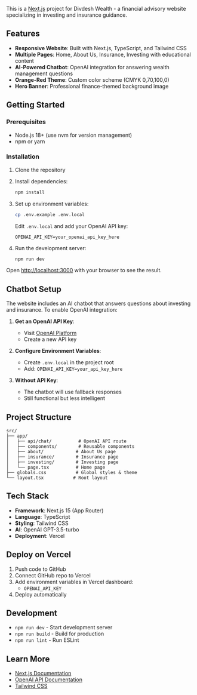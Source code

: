 This is a [Next.js](https://nextjs.org) project for Divdesh Wealth - a financial advisory website specializing in investing and insurance guidance.

## Features

- **Responsive Website**: Built with Next.js, TypeScript, and Tailwind CSS
- **Multiple Pages**: Home, About Us, Insurance, Investing with educational content
- **AI-Powered Chatbot**: OpenAI integration for answering wealth management questions
- **Orange-Red Theme**: Custom color scheme (CMYK 0,70,100,0)
- **Hero Banner**: Professional finance-themed background image

## Getting Started

### Prerequisites
- Node.js 18+ (use nvm for version management)
- npm or yarn

### Installation

1. Clone the repository
2. Install dependencies:
   ```bash
   npm install
   ```

3. Set up environment variables:
   ```bash
   cp .env.example .env.local
   ```
   Edit `.env.local` and add your OpenAI API key:
   ```
   OPENAI_API_KEY=your_openai_api_key_here
   ```

4. Run the development server:
   ```bash
   npm run dev
   ```

Open [http://localhost:3000](http://localhost:3000) with your browser to see the result.

## Chatbot Setup

The website includes an AI chatbot that answers questions about investing and insurance. To enable OpenAI integration:

1. **Get an OpenAI API Key**:
   - Visit [OpenAI Platform](https://platform.openai.com/api-keys)
   - Create a new API key

2. **Configure Environment Variables**:
   - Create `.env.local` in the project root
   - Add: `OPENAI_API_KEY=your_api_key_here`

3. **Without API Key**:
   - The chatbot will use fallback responses
   - Still functional but less intelligent

## Project Structure

```
src/
├── app/
│   ├── api/chat/          # OpenAI API route
│   ├── components/        # Reusable components
│   ├── about/            # About Us page
│   ├── insurance/        # Insurance page
│   ├── investing/        # Investing page
│   └── page.tsx          # Home page
├── globals.css           # Global styles & theme
└── layout.tsx           # Root layout
```

## Tech Stack

- **Framework**: Next.js 15 (App Router)
- **Language**: TypeScript
- **Styling**: Tailwind CSS
- **AI**: OpenAI GPT-3.5-turbo
- **Deployment**: Vercel

## Deploy on Vercel

1. Push code to GitHub
2. Connect GitHub repo to Vercel
3. Add environment variables in Vercel dashboard:
   - `OPENAI_API_KEY`
4. Deploy automatically

## Development

- `npm run dev` - Start development server
- `npm run build` - Build for production
- `npm run lint` - Run ESLint

## Learn More

- [Next.js Documentation](https://nextjs.org/docs)
- [OpenAI API Documentation](https://platform.openai.com/docs)
- [Tailwind CSS](https://tailwindcss.com/docs)
